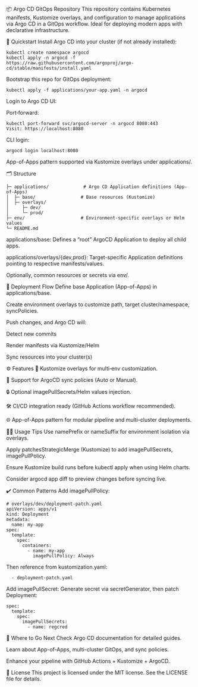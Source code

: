 📦 Argo CD GitOps Repository
This repository contains Kubernetes manifests, Kustomize overlays, and configuration to manage applications via Argo CD in a GitOps workflow. Ideal for deploying modern apps with declarative infrastructure.

🚀 Quickstart
Install Argo CD into your cluster (if not already installed):


```
kubectl create namespace argocd
kubectl apply -n argocd -f https://raw.githubusercontent.com/argoproj/argo-cd/stable/manifests/install.yaml
```


Bootstrap this repo for GitOps deployment:
```
kubectl apply -f applications/your-app.yaml -n argocd
```

Login to Argo CD UI:

Port‑forward:
```
kubectl port-forward svc/argocd-server -n argocd 8080:443
Visit: https://localhost:8080
```

CLI login:

```
argocd login localhost:8080
```

App-of-Apps pattern supported via Kustomize overlays under applications/.

🗂️ Structure
```
├─ applications/             # Argo CD Application definitions (App-of‑Apps)
│  ├─ base/                 # Base resources (Kustomize)
│  ├─ overlays/
│     ├─ dev/
│     └─ prod/
├─ env/                     # Environment-specific overlays or Helm values
└─ README.md
```

applications/base: Defines a “root” ArgoCD Application to deploy all child apps.

applications/overlays/{dev,prod}: Target-specific Application definitions pointing to respective manifests/values.

Optionally, common resources or secrets via env/.

🧩 Deployment Flow
Define base Application (App-of-Apps) in applications/base.

Create environment overlays to customize path, target cluster/namespace, syncPolicies.

Push changes, and Argo CD will:

Detect new commits

Render manifests via Kustomize/Helm

Sync resources into your cluster(s)

⚙️ Features
🔄 Kustomize overlays for multi‑env customization.

📌 Support for ArgoCD sync policies (Auto or Manual).

🔒 Optional imagePullSecrets/Helm values injection.

🛠️ CI/CD integration ready (GitHub Actions workflow recommended).

🌐 App-of-Apps pattern for modular pipeline and multi-cluster deployments.

🧑‍💻 Usage Tips
Use namePrefix or nameSuffix for environment isolation via overlays.

Apply patchesStrategicMerge (Kustomize) to add imagePullSecrets, imagePullPolicy.

Ensure Kustomize build runs before kubectl apply when using Helm charts.

Consider argocd app diff to preview changes before syncing live.

✔️ Common Patterns
Add imagePullPolicy:
```
# overlays/dev/deployment-patch.yaml
apiVersion: apps/v1
kind: Deployment
metadata:
  name: my-app
spec:
  template:
    spec:
      containers:
        - name: my-app
          imagePullPolicy: Always
```

Then reference from kustomization.yaml:

```patchesStrategicMerge:
  - deployment-patch.yaml

```

Add imagePullSecret:
Generate secret via secretGenerator, then patch Deployment:

```
spec:
  template:
    spec:
      imagePullSecrets:
        - name: regcred
```
🧭 Where to Go Next
Check Argo CD documentation for detailed guides.

Learn about App-of-Apps, multi-cluster GitOps, and sync policies.

Enhance your pipeline with GitHub Actions + Kustomize + ArgoCD.

📄 License
This project is licensed under the MIT license. See the LICENSE file for details.